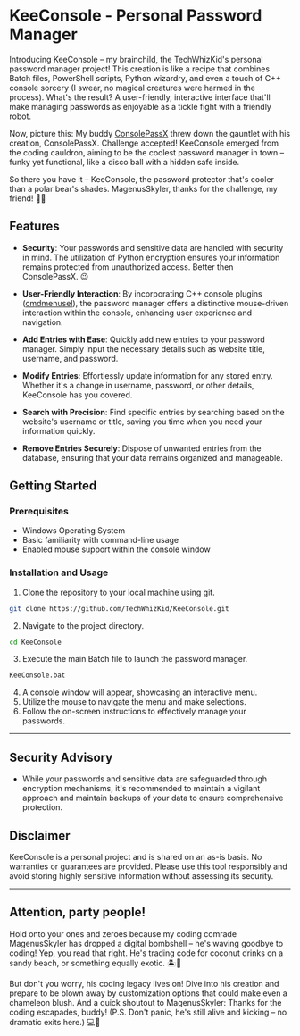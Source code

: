 # KeeConsole - Personal Password Manager

Introducing KeeConsole – my brainchild, the TechWhizKid's personal password manager project! This creation is like a recipe that combines Batch files, PowerShell scripts, Python wizardry, and even a touch of C++ console sorcery (I swear, no magical creatures were harmed in the process). What's the result? A user-friendly, interactive interface that'll make managing passwords as enjoyable as a tickle fight with a friendly robot.

Now, picture this: My buddy [ConsolePassX](https://github.com/MagenusSkyler/ConsolePassX) threw down the gauntlet with his creation, ConsolePassX. Challenge accepted! KeeConsole emerged from the coding cauldron, aiming to be the coolest password manager in town – funky yet functional, like a disco ball with a hidden safe inside.

So there you have it – KeeConsole, the password protector that's cooler than a polar bear's shades. MagenusSkyler, thanks for the challenge, my friend! 🚀🔐

## Features

- **Security**: Your passwords and sensitive data are handled with security in mind. The utilization of Python encryption ensures your information remains protected from unauthorized access. Better then ConsolePassX. 😉

- **User-Friendly Interaction**: By incorporating C++ console plugins ([cmdmenusel](https://github.com/TheBATeam/CmdMenuSel-by-Judago)), the password manager offers a distinctive mouse-driven interaction within the console, enhancing user experience and navigation.

- **Add Entries with Ease**: Quickly add new entries to your password manager. Simply input the necessary details such as website title, username, and password.

- **Modify Entries**: Effortlessly update information for any stored entry. Whether it's a change in username, password, or other details, KeeConsole has you covered.

- **Search with Precision**: Find specific entries by searching based on the website's username or title, saving you time when you need your information quickly.

- **Remove Entries Securely**: Dispose of unwanted entries from the database, ensuring that your data remains organized and manageable.

## Getting Started

### Prerequisites

- Windows Operating System
- Basic familiarity with command-line usage
- Enabled mouse support within the console window

### Installation and Usage

1. Clone the repository to your local machine using git.

```bash
git clone https://github.com/TechWhizKid/KeeConsole.git
```

2. Navigate to the project directory.

```bash
cd KeeConsole
```

3. Execute the main Batch file to launch the password manager.

```bash
KeeConsole.bat
```

4. A console window will appear, showcasing an interactive menu.
5. Utilize the mouse to navigate the menu and make selections.
6. Follow the on-screen instructions to effectively manage your passwords.

---

## Security Advisory

- While your passwords and sensitive data are safeguarded through encryption mechanisms, it's recommended to maintain a vigilant approach and maintain backups of your data to ensure comprehensive protection.


## Disclaimer

KeeConsole is a personal project and is shared on an as-is basis. No warranties or guarantees are provided. Please use this tool responsibly and avoid storing highly sensitive information without assessing its security.

---

## Attention, party people!

Hold onto your ones and zeroes because my coding comrade MagenusSkyler has dropped a digital bombshell – he's waving goodbye to coding! Yep, you read that right. He's trading code for coconut drinks on a sandy beach, or something equally exotic. 🏝️🍹

But don't you worry, his coding legacy lives on! Dive into his creation and prepare to be blown away by customization options that could make even a chameleon blush. And a quick shoutout to MagenusSkyler: Thanks for the coding escapades, buddy! (P.S. Don't panic, he's still alive and kicking – no dramatic exits here.) 💻🎉
